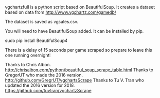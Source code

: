 vgchartzfull is a python script based on BeautifulSoup.
It creates a dataset based on data from 
http://www.vgchartz.com/gamedb/

The dataset is saved as vgsales.csv.

You will need to have BeautifulSoup added.
It can be installed by pip.

sudo pip install BeautifulSoup4

There is a delay of 15 seconds per game scraped so prepare to leave this one running overnight!

Thanks to Chris Albon.
http://chrisalbon.com/python/beautiful_soup_scrape_table.html
Thanks to GregorUT who made the 2016 version.
http://github.com/GregrUT/vgchartsScrape
Thanks to Tu V. Tran who updated the 2016 version for 2018.
https://github.com/tuvtran/vgchartzScrape
